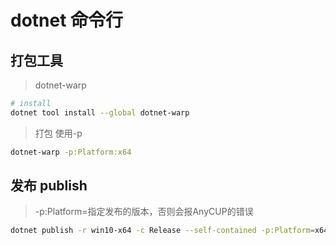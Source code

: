 # dotnet 命令行

## 打包工具
> dotnet-warp
```sh
# install
dotnet tool install --global dotnet-warp
```
> 打包
> 使用-p
```sh
dotnet-warp -p:Platform:x64
```

## 发布 publish
> -p:Platform=指定发布的版本，否则会报AnyCUP的错误
```sh
dotnet publish -r win10-x64 -c Release --self-contained -p:Platform=x64
```